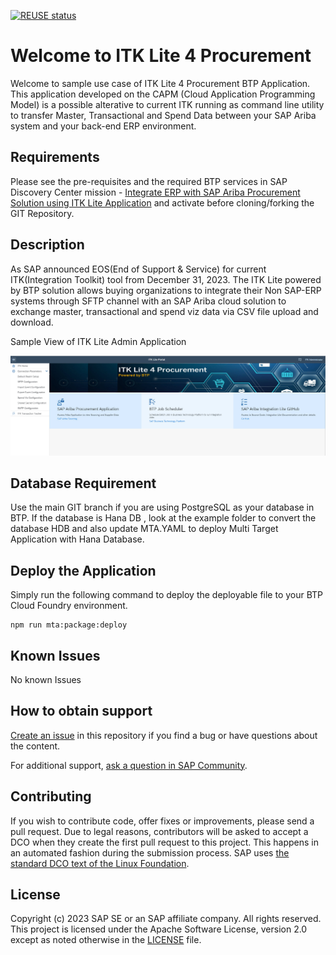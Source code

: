 [![REUSE status](https://api.reuse.software/badge/github.com/SAP-samples/btp-integration-toolkit-lite)](https://api.reuse.software/info/github.com/SAP-samples/btp-integration-toolkit-lite)

# Welcome to ITK Lite 4 Procurement
Welcome to sample use case of ITK Lite 4 Procurement BTP Application. This application developed on the CAPM (Cloud Application Programming Model) is a possible alterative to current ITK running as command line utility to transfer Master, Transactional and Spend Data between your SAP Ariba system and your back-end ERP environment.   

## Requirements
Please see the pre-requisites and the required BTP services in SAP Discovery Center mission - [Integrate ERP with SAP Ariba Procurement Solution using ITK Lite Application](https://discovery-center.cloud.sap/missiondetail/4260/4518/) and activate before cloning/forking the GIT Repository.

## Description
As SAP announced EOS(End of Support & Service) for current ITK(Integration Toolkit) tool from December 31, 2023. The ITK Lite powered by BTP solution allows buying organizations to integrate their Non SAP-ERP systems through SFTP channel with an SAP Ariba cloud solution to exchange master, transactional and spend viz data via CSV file upload and download. 

Sample View of ITK Lite Admin Application

![Reference Image](/ITKLite.jpg)

## Database Requirement
Use the main GIT branch if you are using PostgreSQL as your database in BTP. If the database is Hana DB , look at the example folder to convert the database HDB and also update MTA.YAML to deploy Multi Target Application with Hana Database.

## Deploy the Application
Simply run the following command to deploy the deployable file to your BTP Cloud Foundry environment.

```
npm run mta:package:deploy
```

## Known Issues
No known Issues

## How to obtain support
[Create an issue](https://github.com/SAP-samples/btp-integration-toolkit-lite/issues) in this repository if you find a bug or have questions about the content.
 
For additional support, [ask a question in SAP Community](https://answers.sap.com/questions/ask.html).

## Contributing
If you wish to contribute code, offer fixes or improvements, please send a pull request. Due to legal reasons, contributors will be asked to accept a DCO when they create the first pull request to this project. This happens in an automated fashion during the submission process. SAP uses [the standard DCO text of the Linux Foundation](https://developercertificate.org/).

## License
Copyright (c) 2023 SAP SE or an SAP affiliate company. All rights reserved. This project is licensed under the Apache Software License, version 2.0 except as noted otherwise in the [LICENSE](LICENSE) file.
